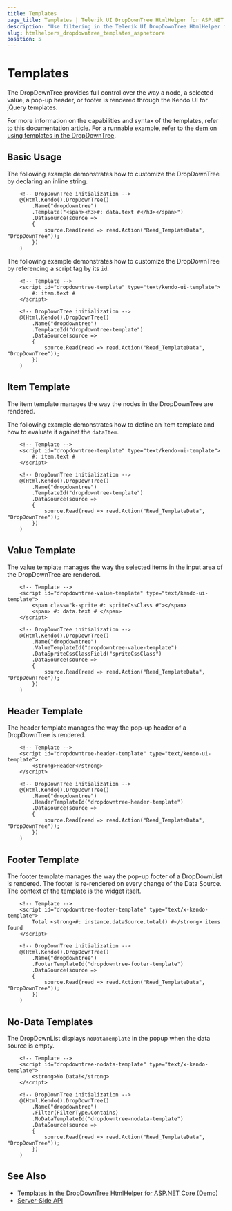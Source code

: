 ```yaml
---
title: Templates
page_title: Templates | Telerik UI DropDownTree HtmlHelper for ASP.NET Core
description: "Use filtering in the Telerik UI DropDownTree HtmlHelper for ASP.NET Core (MVC 6 or ASP.NET Core MVC)."
slug: htmlhelpers_dropdowntree_templates_aspnetcore
position: 5
---
```


# Templates

The DropDownTree provides full control over the way a node, a selected value, a pop-up header, or footer is rendered through the Kendo UI for jQuery templates.

For more information on the capabilities and syntax of the templates, refer to this [documentation article](https://docs.telerik.com/kendo-ui/framework/templates/overview). For a runnable example, refer to the [dem on using templates in the DropDownTree](https://demos.telerik.com/aspnet-core/dropdowntree/templates).

## Basic Usage

The following example demonstrates how to customize the DropDownTree by declaring an inline string.

```
    <!-- DropDownTree initialization -->
    @(Html.Kendo().DropDownTree()
        .Name("dropdowntree")
        .Template("<span><h3>#: data.text #</h3></span>")
        .DataSource(source =>
        {
            source.Read(read => read.Action("Read_TemplateData", "DropDownTree"));
        })
    )
```

The following example demonstrates how to customize the DropDownTree by referencing a script tag by its `id`.

```
    <!-- Template -->
    <script id="dropdowntree-template" type="text/kendo-ui-template">
        #: item.text #
    </script>

    <!-- DropDownTree initialization -->
    @(Html.Kendo().DropDownTree()
        .Name("dropdowntree")
        .TemplateId("dropdowntree-template")
        .DataSource(source =>
        {
            source.Read(read => read.Action("Read_TemplateData", "DropDownTree"));
        })
    )
```

## Item Template

The item template manages the way the nodes in the DropDownTree are rendered.

The following example demonstrates how to define an item template and how to evaluate it against the `dataItem`.

```
    <!-- Template -->
    <script id="dropdowntree-template" type="text/kendo-ui-template">
        #: item.text #
    </script>

    <!-- DropDownTree initialization -->
    @(Html.Kendo().DropDownTree()
        .Name("dropdowntree")
        .TemplateId("dropdowntree-template")
        .DataSource(source =>
        {
            source.Read(read => read.Action("Read_TemplateData", "DropDownTree"));
        })
    )
```

## Value Template

The value template manages the way the selected items in the input area of the DropDownTree are rendered.

```
    <!-- Template -->
    <script id="dropdowntree-value-template" type="text/kendo-ui-template">
        <span class="k-sprite #: spriteCssClass #"></span>
        <span> #: data.text # </span>
    </script>

    <!-- DropDownTree initialization -->
    @(Html.Kendo().DropDownTree()
        .Name("dropdowntree")
        .ValueTemplateId("dropdowntree-value-template")
        .DataSpriteCssClassField("spriteCssClass")
        .DataSource(source =>
        {
            source.Read(read => read.Action("Read_TemplateData", "DropDownTree"));
        })
    )
```

## Header Template

The header template manages the way the pop-up header of a DropDownTree is rendered.

```
    <!-- Template -->
    <script id="dropdowntree-header-template" type="text/kendo-ui-template">
        <strong>Header</strong>
    </script>

    <!-- DropDownTree initialization -->
    @(Html.Kendo().DropDownTree()
        .Name("dropdowntree")
        .HeaderTemplateId("dropdowntree-header-template")
        .DataSource(source =>
        {
            source.Read(read => read.Action("Read_TemplateData", "DropDownTree"));
        })
    )
```

## Footer Template

The footer template manages the way the pop-up footer of a DropDownList is rendered. The footer is re-rendered on every change of the Data Source. The context of the template is the widget itself.

```
    <!-- Template -->
    <script id="dropdowntree-footer-template" type="text/x-kendo-template">
        Total <strong>#: instance.dataSource.total() #</strong> items found
    </script>

    <!-- DropDownTree initialization -->
    @(Html.Kendo().DropDownTree()
        .Name("dropdowntree")
        .FooterTemplateId("dropdowntree-footer-template")
        .DataSource(source =>
        {
            source.Read(read => read.Action("Read_TemplateData", "DropDownTree"));
        })
    )
```

## No-Data Templates

The DropDownList displays `noDataTemplate` in the popup when the data source is empty.

```
    <!-- Template -->
    <script id="dropdowntree-nodata-template" type="text/x-kendo-template">
        <strong>No Data!</strong>
    </script>

    <!-- DropDownTree initialization -->
    @(Html.Kendo().DropDownTree()
        .Name("dropdowntree")
        .Filter(FilterType.Contains)
	    .NoDataTemplateId("dropdowntree-nodata-template")
        .DataSource(source =>
        {
            source.Read(read => read.Action("Read_TemplateData", "DropDownTree"));
        })
    )
```
## See Also

* [Templates in the DropDownTree HtmlHelper for ASP.NET Core (Demo)](https://demos.telerik.com/aspnet-core/dropdowntree/templates)
* [Server-Side API](/api/dropdowntree)
